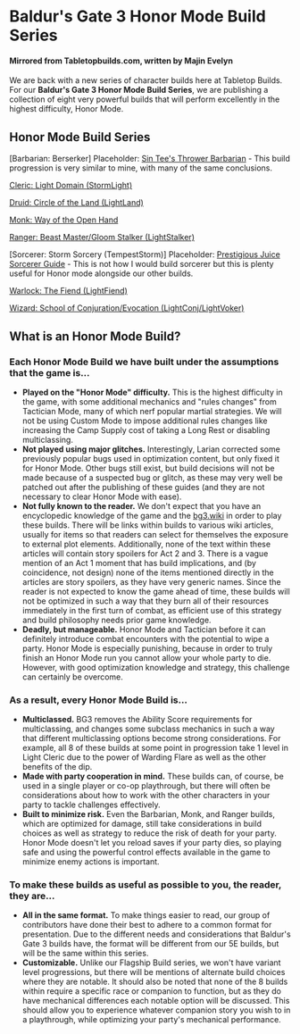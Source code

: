 
# Baldur's Gate 3 Honor Mode Build Series
#### Mirrored from Tabletopbuilds.com, written by Majin Evelyn


We are back with a new series of character builds here at Tabletop Builds. For our **Baldur's Gate 3 Honor Mode Build Series**, we are publishing a collection of eight very powerful builds that will perform excellently in the highest difficulty, Honor Mode. 
## Honor Mode Build Series

[Barbarian: Berserker]
Placeholder: [Sin Tee's Thrower Barbarian](https://www.youtube.com/watch?v=VuYzlfulCrM) - This build progression is very similar to mine, with many of the same conclusions.

[Cleric: Light Domain (StormLight)](https://majinevelyn.com/docs/Baldur's%20Gate%203/Honor%20Build%20-%20Cleric%20-%20Light%20Domain.html)

[Druid: Circle of the Land (LightLand)](https://majinevelyn.com/docs/Baldur's%20Gate%203/Honor%20Build%20-%20Druid.html)

[Monk: Way of the Open Hand](https://majinevelyn.com/docs/Baldur's%20Gate%203/Honor%20Build%20-%20Monk.html)

[Ranger: Beast Master/Gloom Stalker (LightStalker)](https://majinevelyn.com/docs/Baldur's%20Gate%203/Honor%20Build%20-%20Ranger.html)

[Sorcerer: Storm Sorcery (TempestStorm)]
Placeholder: [Prestigious Juice Sorcerer Guide](https://www.reddit.com/r/BG3Builds/comments/179egyk/the_ultimate_allpurpose_damage_caster_optimal/) - This is not how I would build sorcerer but this is plenty useful for Honor mode alongside our other builds.

[Warlock: The Fiend (LightFiend)](https://majinevelyn.com/docs/Baldur's%20Gate%203/Honor%20Build%20-%20Warlock.html)

[Wizard: School of Conjuration/Evocation (LightConj/LightVoker)](https://majinevelyn.com/docs/Baldur's%20Gate%203/Honor%20Build%20-%20Wizard.html)

## What is an Honor Mode Build?

### Each Honor Mode Build we have built under the assumptions that the game is…
- **Played on the "Honor Mode" difficulty.**  This is the highest difficulty in the game, with some additional mechanics and "rules changes" from Tactician Mode, many of which nerf popular martial strategies. We will not be using Custom Mode to impose additional rules changes like increasing the Camp Supply cost of taking a Long Rest or disabling multiclassing.
- **Not played using major glitches.**  Interestingly, Larian corrected some previously popular bugs used in optimization content, but only fixed it for Honor Mode. Other bugs still exist, but build decisions will not be made because of a suspected bug or glitch, as these may very well be patched out after the publishing of these guides (and they are not necessary to clear Honor Mode with ease).
- **Not fully known to the reader.**  We don't expect that you have an encyclopedic knowledge of the game and the [bg3.wiki](bg3.wiki) in order to play these builds. There will be links within builds to various wiki articles, usually for items so that readers can select for themselves the exposure to external plot elements. Additionally, none of the text within these articles will contain story spoilers for Act 2 and 3. There is a vague mention of an Act 1 moment that has build implications, and (by coincidence, not design) none of the items mentioned directly in the articles are story spoilers, as they have very generic names. Since the reader is not expected to know the game ahead of time, these builds will not be optimized in such a way that they burn all of their resources immediately in the first turn of combat, as efficient use of this strategy and build philosophy needs prior game knowledge. 
- **Deadly, but manageable.**  Honor Mode and Tactician before it can definitely introduce combat encounters with the potential to wipe a party. Honor Mode is especially punishing, because in order to truly finish an Honor Mode run you cannot allow your whole party to die. However, with good optimization knowledge and strategy, this challenge can certainly be overcome.
### As a result, every Honor Mode Build is…

- **Multiclassed.**  BG3 removes the Ability Score requirements for multiclassing, and changes some subclass mechanics in such a way that different multiclassing options become strong considerations. For example, all 8 of these builds at some point in progression take 1 level in Light Cleric due to the power of Warding Flare as well as the other benefits of the dip.
- **Made with party cooperation in mind.**  These builds can, of course, be used in a single player or co-op playthrough, but there will often be considerations about how to work with the other characters in your party to tackle challenges effectively.
- **Built to minimize risk.**  Even the Barbarian, Monk, and Ranger builds, which are optimized for damage, still take considerations in build choices as well as strategy to reduce the risk of death for your party. Honor Mode doesn't let you reload saves if your party dies, so playing safe and using the powerful control effects available in the game to minimize enemy actions is important.
### To make these builds as useful as possible to you, the reader, they are…

- **All in the same format.** To make things easier to read, our group of contributors have done their best to adhere to a common format for presentation. Due to the different needs and considerations that Baldur's Gate 3 builds have, the format will be different from our 5E builds, but will be the same within this series.
- **Customizable.** Unlike our Flagship Build series, we won't have variant level progressions, but there will be mentions of alternate build choices where they are notable. It should also be noted that none of the 8 builds within require a specific race or companion to function, but as they do have mechanical differences each notable option will be discussed. This should allow you to experience whatever companion story you wish to in a playthrough, while optimizing your party's mechanical performance.
